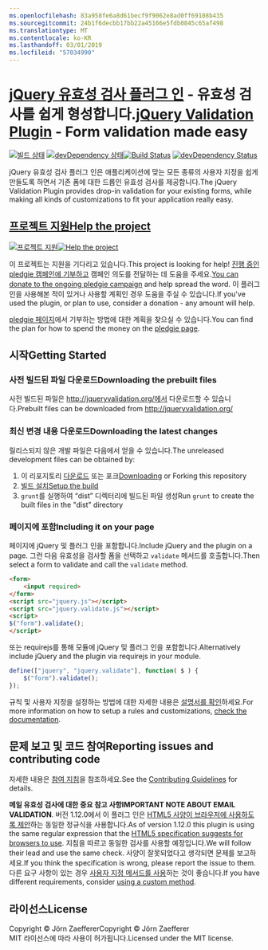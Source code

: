 ```yaml
---
ms.openlocfilehash: 83a958fe6a8d61becf9f9062e8ad0ff69108b435
ms.sourcegitcommit: 24b1f6decbb17bb22a45166e5fdb0845c65af498
ms.translationtype: MT
ms.contentlocale: ko-KR
ms.lasthandoff: 03/01/2019
ms.locfileid: "57034990"
---
```

<a name="jquery-validation-pluginhttpjqueryvalidationorg---form-validation-made-easy"></a><span data-ttu-id="bd212-101">[jQuery 유효성 검사 플러그 인](http://jqueryvalidation.org/) - 유효성 검사를 쉽게 형성합니다.</span><span class="sxs-lookup"><span data-stu-id="bd212-101">[jQuery Validation Plugin](http://jqueryvalidation.org/) - Form validation made easy</span></span>
================================

<span data-ttu-id="bd212-102">[![빌드 상태](https://secure.travis-ci.org/jzaefferer/jquery-validation.png)](http://travis-ci.org/jzaefferer/jquery-validation)
[![devDependency 상태](https://david-dm.org/jzaefferer/jquery-validation/dev-status.png?theme=shields.io)](https://david-dm.org/jzaefferer/jquery-validation#info=devDependencies)</span><span class="sxs-lookup"><span data-stu-id="bd212-102">[![Build Status](https://secure.travis-ci.org/jzaefferer/jquery-validation.png)](http://travis-ci.org/jzaefferer/jquery-validation)
[![devDependency Status](https://david-dm.org/jzaefferer/jquery-validation/dev-status.png?theme=shields.io)](https://david-dm.org/jzaefferer/jquery-validation#info=devDependencies)</span></span>

<span data-ttu-id="bd212-103">jQuery 유효성 검사 플러그 인은 애플리케이션에 맞는 모든 종류의 사용자 지정을 쉽게 만들도록 하면서 기존 폼에 대한 드롭인 유효성 검사를 제공합니다.</span><span class="sxs-lookup"><span data-stu-id="bd212-103">The jQuery Validation Plugin provides drop-in validation for your existing forms, while making all kinds of customizations to fit your application really easy.</span></span>

## <a name="help-the-projecthttppledgiecomcampaigns18159"></a>[<span data-ttu-id="bd212-104">프로젝트 지원</span><span class="sxs-lookup"><span data-stu-id="bd212-104">Help the project</span></span>](http://pledgie.com/campaigns/18159)

<span data-ttu-id="bd212-105">[![프로젝트 지원](http://www.pledgie.com/campaigns/18159.png?skin_name=chrome)](http://pledgie.com/campaigns/18159)</span><span class="sxs-lookup"><span data-stu-id="bd212-105">[![Help the project](http://www.pledgie.com/campaigns/18159.png?skin_name=chrome)](http://pledgie.com/campaigns/18159)</span></span>

<span data-ttu-id="bd212-106">이 프로젝트는 지원을 기다리고 있습니다.</span><span class="sxs-lookup"><span data-stu-id="bd212-106">This project is looking for help!</span></span> <span data-ttu-id="bd212-107">[진행 중인 pledgie 캠페인에 기부하고](http://pledgie.com/campaigns/18159) 캠페인 의도를 전달하는 데 도움을 주세요.</span><span class="sxs-lookup"><span data-stu-id="bd212-107">[You can donate to the ongoing pledgie campaign](http://pledgie.com/campaigns/18159) and help spread the word.</span></span> <span data-ttu-id="bd212-108">이 플러그 인을 사용해본 적이 있거나 사용할 계획인 경우 도움을 주실 수 있습니다.</span><span class="sxs-lookup"><span data-stu-id="bd212-108">If you've used the plugin, or plan to use, consider a donation - any amount will help.</span></span>

<span data-ttu-id="bd212-109">[pledgie 페이지](http://pledgie.com/campaigns/18159)에서 기부하는 방법에 대한 계획을 찾으실 수 있습니다.</span><span class="sxs-lookup"><span data-stu-id="bd212-109">You can find the plan for how to spend the money on the [pledgie page](http://pledgie.com/campaigns/18159).</span></span>

## <a name="getting-started"></a><span data-ttu-id="bd212-110">시작</span><span class="sxs-lookup"><span data-stu-id="bd212-110">Getting Started</span></span>

### <a name="downloading-the-prebuilt-files"></a><span data-ttu-id="bd212-111">사전 빌드된 파일 다운로드</span><span class="sxs-lookup"><span data-stu-id="bd212-111">Downloading the prebuilt files</span></span>

<span data-ttu-id="bd212-112">사전 빌드된 파일은 http://jqueryvalidation.org/에서 다운로드할 수 있습니다.</span><span class="sxs-lookup"><span data-stu-id="bd212-112">Prebuilt files can be downloaded from http://jqueryvalidation.org/</span></span>

### <a name="downloading-the-latest-changes"></a><span data-ttu-id="bd212-113">최신 변경 내용 다운로드</span><span class="sxs-lookup"><span data-stu-id="bd212-113">Downloading the latest changes</span></span>

<span data-ttu-id="bd212-114">릴리스되지 않은 개발 파일은 다음에서 얻을 수 있습니다.</span><span class="sxs-lookup"><span data-stu-id="bd212-114">The unreleased development files can be obtained by:</span></span>

 1. <span data-ttu-id="bd212-115">이 리포지토리 [다운로드](https://github.com/jzaefferer/jquery-validation/archive/master.zip) 또는 포크</span><span class="sxs-lookup"><span data-stu-id="bd212-115">[Downloading](https://github.com/jzaefferer/jquery-validation/archive/master.zip) or Forking this repository</span></span>
 2. [<span data-ttu-id="bd212-116">빌드 설치</span><span class="sxs-lookup"><span data-stu-id="bd212-116">Setup the build</span></span>](CONTRIBUTING.md#build-setup)
 3. <span data-ttu-id="bd212-117">`grunt`를 실행하여 “dist” 디렉터리에 빌드된 파일 생성</span><span class="sxs-lookup"><span data-stu-id="bd212-117">Run `grunt` to create the built files in the "dist" directory</span></span>

### <a name="including-it-on-your-page"></a><span data-ttu-id="bd212-118">페이지에 포함</span><span class="sxs-lookup"><span data-stu-id="bd212-118">Including it on your page</span></span>

<span data-ttu-id="bd212-119">페이지에 jQuery 및 플러그 인을 포함합니다.</span><span class="sxs-lookup"><span data-stu-id="bd212-119">Include jQuery and the plugin on a page.</span></span> <span data-ttu-id="bd212-120">그런 다음 유효성을 검사할 폼을 선택하고 `validate` 메서드를 호출합니다.</span><span class="sxs-lookup"><span data-stu-id="bd212-120">Then select a form to validate and call the `validate` method.</span></span>

```html
<form>
    <input required>
</form>
<script src="jquery.js"></script>
<script src="jquery.validate.js"></script>
<script>
$("form").validate();
</script>
```

<span data-ttu-id="bd212-121">또는 requirejs를 통해 모듈에 jQuery 및 플러그 인을 포함합니다.</span><span class="sxs-lookup"><span data-stu-id="bd212-121">Alternatively include jQuery and the plugin via requirejs in your module.</span></span>

```js
define(["jquery", "jquery.validate"], function( $ ) {
    $("form").validate();
});
```

<span data-ttu-id="bd212-122">규칙 및 사용자 지정을 설정하는 방법에 대한 자세한 내용은 [설명서를 확인](http://jqueryvalidation.org/documentation/)하세요.</span><span class="sxs-lookup"><span data-stu-id="bd212-122">For more information on how to setup a rules and customizations, [check the documentation](http://jqueryvalidation.org/documentation/).</span></span>

## <a name="reporting-issues-and-contributing-code"></a><span data-ttu-id="bd212-123">문제 보고 및 코드 참여</span><span class="sxs-lookup"><span data-stu-id="bd212-123">Reporting issues and contributing code</span></span>

<span data-ttu-id="bd212-124">자세한 내용은 [참여 지침](CONTRIBUTING.md)을 참조하세요.</span><span class="sxs-lookup"><span data-stu-id="bd212-124">See the [Contributing Guidelines](CONTRIBUTING.md) for details.</span></span>

<span data-ttu-id="bd212-125">**메일 유효성 검사에 대한 중요 참고 사항**</span><span class="sxs-lookup"><span data-stu-id="bd212-125">**IMPORTANT NOTE ABOUT EMAIL VALIDATION**.</span></span> <span data-ttu-id="bd212-126">버전 1.12.0에서 이 플러그 인은 [HTML5 사양이 브라우저에 사용하도록 제안](https://html.spec.whatwg.org/multipage/forms.html#valid-e-mail-address)하는 동일한 정규식을 사용합니다.</span><span class="sxs-lookup"><span data-stu-id="bd212-126">As of version 1.12.0 this plugin is using the same regular expression that the [HTML5 specification suggests for browsers to use](https://html.spec.whatwg.org/multipage/forms.html#valid-e-mail-address).</span></span> <span data-ttu-id="bd212-127">지침을 따르고 동일한 검사를 사용할 예정입니다.</span><span class="sxs-lookup"><span data-stu-id="bd212-127">We will follow their lead and use the same check.</span></span> <span data-ttu-id="bd212-128">사양이 잘못되었다고 생각되면 문제를 보고하세요.</span><span class="sxs-lookup"><span data-stu-id="bd212-128">If you think the specification is wrong, please report the issue to them.</span></span> <span data-ttu-id="bd212-129">다른 요구 사항이 있는 경우 [사용자 지정 메서드를 사용](http://jqueryvalidation.org/jQuery.validator.addMethod/)하는 것이 좋습니다.</span><span class="sxs-lookup"><span data-stu-id="bd212-129">If you have different requirements, consider [using a custom method](http://jqueryvalidation.org/jQuery.validator.addMethod/).</span></span>

## <a name="license"></a><span data-ttu-id="bd212-130">라이선스</span><span class="sxs-lookup"><span data-stu-id="bd212-130">License</span></span>
<span data-ttu-id="bd212-131">Copyright &copy; Jörn Zaefferer</span><span class="sxs-lookup"><span data-stu-id="bd212-131">Copyright &copy; Jörn Zaefferer</span></span><br>
<span data-ttu-id="bd212-132">MIT 라이선스에 따라 사용이 허가됩니다.</span><span class="sxs-lookup"><span data-stu-id="bd212-132">Licensed under the MIT license.</span></span>
